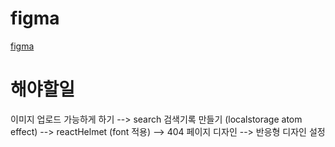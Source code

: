 
# figma
[figma](https://www.figma.com/file/VdqnJ2uhOuZA9jhywhxCsX/Like-Reddit?node-id=8-70&t=WSYYUJuWCmMMVJgE-0)

# 해야할일

이미지 업로드 가능하게 하기
--> search 검색기록 만들기 (localstorage atom effect)
--> reactHelmet (font 적용)
--> 404 페이지 디자인
--> 반응형 디자인 설정
   